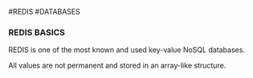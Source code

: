 #REDIS #DATABASES 

### REDIS BASICS

REDIS is one of the most known and used key-value NoSQL databases. 

All values are not permanent and stored in an array-like structure. 